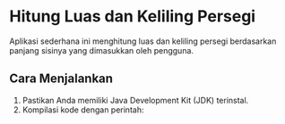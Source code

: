 # Hitung Luas dan Keliling Persegi

Aplikasi sederhana ini menghitung luas dan keliling persegi berdasarkan panjang sisinya yang dimasukkan oleh pengguna.

## Cara Menjalankan

1. Pastikan Anda memiliki Java Development Kit (JDK) terinstal.
2. Kompilasi kode dengan perintah: